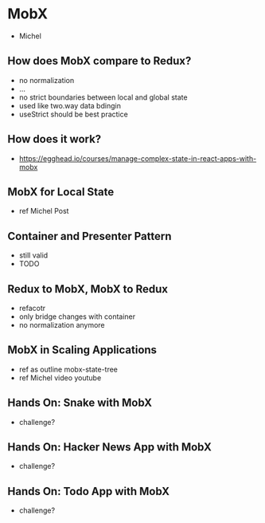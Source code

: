 # MobX

- Michel

## How does MobX compare to Redux?

- no normalization
- ...
- no strict boundaries between local and global state
- used like two.way data bdingin
- useStrict should be best practice

## How does it work?

- https://egghead.io/courses/manage-complex-state-in-react-apps-with-mobx

## MobX for Local State

- ref Michel Post

## Container and Presenter Pattern

- still valid
- TODO

## Redux to MobX, MobX to Redux

- refacotr
- only bridge changes with container
- no normalization anymore

## MobX in Scaling Applications

- ref as outline mobx-state-tree
- ref Michel video youtube

## Hands On: Snake with MobX

- challenge?

## Hands On: Hacker News App with MobX

- challenge?

## Hands On: Todo App with MobX

- challenge?
